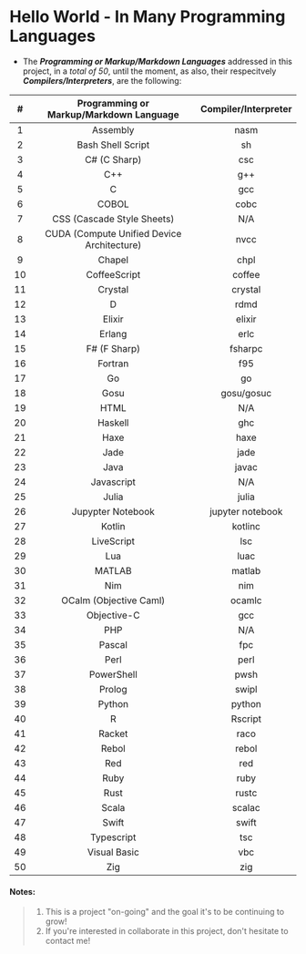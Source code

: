 # Hello World - In Many Programming Languages

* The **_Programming or Markup/Markdown Languages_** addressed in this project, in a _total of 50_, until the moment, as also, their respecitvely **_Compilers/Interpreters_**, are the following:

| #  |  Programming or Markup/Markdown Language   |  Compiler/Interpreter  |
|:--:|:------------------------------------------:|:----------------------:|
| 1  | Assembly                                   | nasm                   |
| 2  | Bash Shell Script                          | sh                     |
| 3  | C# (C Sharp)                               | csc                    |
| 4  | C++                                        | g++                    |
| 5  | C                                          | gcc                    |
| 6  | COBOL                                      | cobc                   |
| 7  | CSS (Cascade Style Sheets)                 | N/A                    |
| 8  | CUDA (Compute Unified Device Architecture) | nvcc                   |
| 9  | Chapel                                     | chpl                   |
| 10 | CoffeeScript                               | coffee                 |
| 11 | Crystal                                    | crystal                |
| 12 | D                                          | rdmd                   |
| 13 | Elixir                                     | elixir                 |
| 14 | Erlang                                     | erlc                   |
| 15 | F# (F Sharp)                               | fsharpc                |
| 16 | Fortran                                    | f95                    |
| 17 | Go                                         | go                     |
| 18 | Gosu                                       | gosu/gosuc             |
| 19 | HTML                                       | N/A                    |
| 20 | Haskell                                    | ghc                    |
| 21 | Haxe                                       | haxe                   |
| 22 | Jade                                       | jade                   |
| 23 | Java                                       | javac                  |
| 24 | Javascript                                 | N/A                    |
| 25 | Julia                                      | julia                  |
| 26 | Jupypter Notebook                          | jupyter notebook       |
| 27 | Kotlin                                     | kotlinc                |
| 28 | LiveScript                                 | lsc                    |
| 29 | Lua 	                                      | luac                   |
| 30 | MATLAB                                     | matlab                 |
| 31 | Nim 	                                      | nim                    |
| 32 | OCalm (Objective Caml)                     | ocamlc                 |
| 33 | Objective-C                                | gcc                    |  
| 34 | PHP                                        | N/A                    |
| 35 | Pascal 	                                  | fpc                    |
| 36 | Perl                                       | perl                   |
| 37 | PowerShell                                 | pwsh                   |
| 38 | Prolog                                     | swipl                  |
| 39 | Python                                     | python                 |
| 40 | R                                          | Rscript                |
| 41 | Racket                                     | raco                   |
| 42 | Rebol                                      | rebol                  |
| 43 | Red                                        | red                    |
| 44 | Ruby                                       | ruby                   |
| 45 | Rust                                       | rustc                  |
| 46 | Scala                                      | scalac                 |
| 47 | Swift                                      | swift                  |
| 48 | Typescript                                 | tsc                    |
| 49 | Visual Basic                               | vbc                    |
| 50 | Zig                                        | zig                    |

#### Notes:
> 1) This is a project "on-going" and the goal it's to be continuing to grow!
> 2) If you're interested in collaborate in this project, don't hesitate to contact me!
